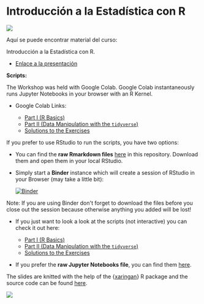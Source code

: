 # Introducción a la Estadística con R 

![](https://socialdatascience.network/courses/poster/r.png)

Aquí se puede encontrar material del curso:

Introducción a la Estadística con R.

+ [Enlace a la presentación](https://github.com/jrcarob/Intro_R_4_Stats)

**Scripts:**

The Workshop was held with Google Colab. Google Colab instantaneously runs Jupyter Notebooks in your browser with an R Kernel.

+ Google Colab Links:

    + [Part I (R Basics)](https://colab.research.google.com/drive/1dLsdGbkvgn1JbWgsy9Z-pFmPd_2MG4Xu?usp=sharing)
    + [Part II (Data Manipulation with the `tidyverse`)](https://colab.research.google.com/drive/14CRElnKewnp5MnlxhqVu6OOcIXd-Bkaj?usp=sharing)
    + [Solutions to the Exercises](https://colab.research.google.com/drive/11UXpilfyMAFQtvdMvD7MhS2_XXKvUT9f?usp=sharing)

If you prefer to use RStudio to run the scripts, you have two options:

+ You can find the **raw Rmarkdown files** [here](https://github.com/favstats/ds3_r_intro/tree/main/Rmd) in this repository. Download them and open them in your local RStudio.

+ Simply start a **Binder** instance which will create a session of RStudio in your Browser (may take a little bit):

   [![Binder](https://binder.pangeo.io/badge_logo.svg)](https://binder.pangeo.io/v2/gh/favstats/ds3_r_intro/rstudio?urlpath=rstudio)
   
 Note: If you are using Binder don't forget to download the files before you close out the session because otherwise anything you added will be lost!

+ If you just want to look a look at the scripts (not interactive) you can check it out here:

    + [Part I (R Basics)](https://favstats.github.io/ds3_r_intro/Rmd/01_rbasics)
    + [Part II (Data Manipulation with the `tidyverse`)](https://favstats.github.io/ds3_r_intro/Rmd/02_datamanipulation)
    + [Solutions to the Exercises](https://favstats.github.io/ds3_r_intro/Rmd/03_solutions)

+ If you prefer the **raw Jupyter Notebooks file**, you can find them [here](https://github.com/favstats/ds3_r_intro/tree/main/jupyter).



The slides are knitted with the help of the {[xaringan](https://github.com/yihui/xaringan)} R package and the source code can be found [here](https://github.com/favstats/ds3_r_intro/blob/main/index.Rmd).


![](images/title2.png)

